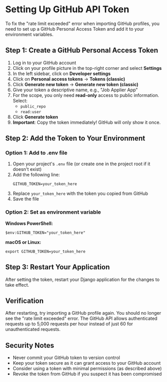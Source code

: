 # Setting Up GitHub API Token

To fix the "rate limit exceeded" error when importing GitHub profiles, you need to set up a GitHub Personal Access Token and add it to your environment variables.

## Step 1: Create a GitHub Personal Access Token

1. Log in to your GitHub account
2. Click on your profile picture in the top-right corner and select **Settings**
3. In the left sidebar, click on **Developer settings**
4. Click on **Personal access tokens** → **Tokens (classic)**
5. Click **Generate new token** → **Generate new token (classic)**
6. Give your token a descriptive name, e.g., "Job Applier App"
7. For the scope, you only need **read-only** access to public information. Select:
   - `public_repo` 
   - `read:user`
8. Click **Generate token**
9. **Important**: Copy the token immediately! GitHub will only show it once.

## Step 2: Add the Token to Your Environment

### Option 1: Add to .env file
1. Open your project's `.env` file (or create one in the project root if it doesn't exist)
2. Add the following line:
   ```
   GITHUB_TOKEN=your_token_here
   ```
3. Replace `your_token_here` with the token you copied from GitHub
4. Save the file

### Option 2: Set as environment variable
**Windows PowerShell:**
```
$env:GITHUB_TOKEN="your_token_here"
```

**macOS or Linux:**
```
export GITHUB_TOKEN=your_token_here
```

## Step 3: Restart Your Application

After setting the token, restart your Django application for the changes to take effect.

## Verification

After restarting, try importing a GitHub profile again. You should no longer see the "rate limit exceeded" error. The GitHub API allows authenticated requests up to 5,000 requests per hour instead of just 60 for unauthenticated requests.

## Security Notes

- Never commit your GitHub token to version control
- Keep your token secure as it can grant access to your GitHub account
- Consider using a token with minimal permissions (as described above)
- Revoke the token from GitHub if you suspect it has been compromised 